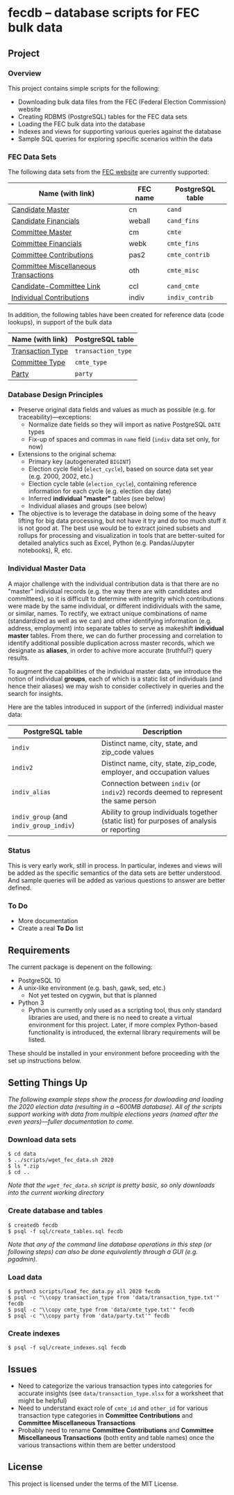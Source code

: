 # fecdb &ndash; database scripts for FEC bulk data #

## Project ##

### Overview ###

This project contains simple scripts for the following:

* Downloading bulk data files from the FEC (Federal Election Commission) website
* Creating RDBMS (PostgreSQL) tables for the FEC data sets
* Loading the FEC bulk data into the database
* Indexes and views for supporting various queries against the database
* Sample SQL queries for exploring specific scenarios within the data

### FEC Data Sets ###

The following data sets from the [FEC website][1] are currently supported:

| Name (with link) | FEC name | PostgreSQL table |
| --- | --- | --- |
| [Candidate Master][2] | cn | `cand` |
| [Candidate Financials][3] | weball | `cand_fins` |
| [Committee Master][4] | cm | `cmte` |
| [Committee Financials][5] | webk | `cmte_fins` |
| [Committee Contributions][6] | pas2 | `cmte_contrib` |
| [Committee Miscellaneous Transactions][7] | oth | `cmte_misc` |
| [Candidate-Committee Link][8] | ccl | `cand_cmte` |
| [Individual Contributions][9] | indiv | `indiv_contrib` |

In addition, the following tables have been created for reference data (code lookups), in support
of the bulk data

| Name (with link) | PostgreSQL table |
| --- | --- |
| [Transaction Type][10] | `transaction_type` |
| [Committee Type][11] | `cmte_type` |
| [Party][12] | `party` |

### Database Design Principles ###

* Preserve original data fields and values as much as possible (e.g. for traceability)&mdash;exceptions:
    * Normalize date fields so they will import as native PostgreSQL `DATE` types
    * Fix-up of spaces and commas in `name` field (`indiv` data set only, for now)
* Extensions to the original schema:
    * Primary key (autogenerated `BIGINT`)
    * Election cycle field (`elect_cycle`), based on source data set year (e.g. 2000, 2002, etc.)
    * Election cycle table (`election_cycle`), containing reference information for each cycle (e.g. election day date)
    * Inferred **individual "master"** tables (see below)
    * Individual aliases and groups (see below)
* The objective is to leverage the database in doing some of the heavy lifting for big data
  processing, but not have it try and do too much stuff it is not good at.  The best use would
  be to extract joined subsets and rollups for processing and visualization in tools that are
  better-suited for detailed analytics such as Excel, Python (e.g. Pandas/Jupyter notebooks),
  R, etc.

### Individual Master Data ###

A major challenge with the individual contribution data is that there are no "master" individual
records (e.g. the way there are with candidates and committees), so it is difficult to determine
with integrity which contributions were made by the same individual, or different indidividuals
with the same, or similar, names.  To rectify, we extract unique combinations of name (standardized
as well as we can) and other identifying information (e.g. address, employment) into separate tables
to serve as makeshift **individual master** tables.  From there, we can do further processing and
correlation to identify additional possible duplication across master records, which we designate
as **aliases**, in order to achive more accurate (truthful?) query results.

To augment the capabilities of the individual master data, we introduce the notion of individual
**groups**, each of which is a static list of individuals (and hence their aliases) we may wish
to consider collectively in queries and the search for insights.

Here are the tables introduced in support of the (inferred) individual master data:

| PostgreSQL table | Description |
| --- | --- |
| `indiv` | Distinct name, city, state, and zip_code values |
| `indiv2` | Distinct name, city, state, zip_code, employer, and occupation values |
| `indiv_alias` | Connection between `indiv` (or `indiv2`) records deemed to represent the same person |
| `indiv_group` (and `indiv_group_indiv`) | Ability to group individuals together (static list) for purposes of analysis or reporting |

### Status ###

This is very early work, still in process.  In particular, indexes and views will be added as the specific semantics
of the data sets are better understood.  And sample queries will be added as various questions to answer are better
defined.

### To Do ###

* More documentation
* Create a real **To Do** list

## Requirements ##

The current package is depenent on the following:

* PostgreSQL 10
* A unix-like environment (e.g. bash, gawk, sed, etc.)
    * Not yet tested on cygwin, but that is planned
* Python 3
    * Python is currently only used as a scripting tool, thus only standard libraries are used, and there
      is no need to create a virtual environment for this project.  Later, if more complex Python-based
      functionality is introduced, the external library requirements will be listed.

These should be installed in your environment before proceeding with the set up instructions below.

## Setting Things Up ##

*The following example steps show the process for dowloading and loading the 2020 election data (resulting in a ~600MB database).
All of the scripts support working with data from multiple elections years (named after the even years)&mdash;fuller documentation
to come.*

### Download data sets ###

    $ cd data
    $ ../scripts/wget_fec_data.sh 2020
    $ ls *.zip
    $ cd ..

*Note that the `wget_fec_data.sh` script is pretty basic, so only downloads into the current working directory*

### Create database and tables ###

    $ createdb fecdb
    $ psql -f sql/create_tables.sql fecdb

*Note that any of the command line database operations in this step (or following steps) can also be done equivalently
through a GUI (e.g. pgadmin).*

### Load data ###

    $ python3 scripts/load_fec_data.py all 2020 fecdb
    $ psql -c "\\copy transaction_type from 'data/transaction_type.txt'" fecdb
    $ psql -c "\\copy cmte_type from 'data/cmte_type.txt'" fecdb
    $ psql -c "\\copy party from 'data/party.txt'" fecdb

### Create indexes ###

    $ psql -f sql/create_indexes.sql fecdb

## Issues ##

* Need to categorize the various transaction types into categories for accurate insights (see
  `data/transaction_type.xlsx` for a worksheet that might be helpful)
* Need to understand exact role of `cmte_id` and `other_id` for various transaction type
  categories in **Committee Contributions** and **Committee Miscellaneous Transactions**
* Probably need to rename **Committee Contributions** and **Committee Miscellaneous Transactions**
  (both entity and table names) once the various transactions within them are better understood

## License ##

This project is licensed under the terms of the MIT License.

[1]:  https://www.fec.gov/data/browse-data/?tab=bulk-data
[2]:  https://www.fec.gov/campaign-finance-data/candidate-master-file-description/
[3]:  https://www.fec.gov/campaign-finance-data/all-candidates-file-description/
[4]:  https://www.fec.gov/campaign-finance-data/committee-master-file-description/
[5]:  https://www.fec.gov/campaign-finance-data/pac-and-party-summary-file-description/
[6]:  https://www.fec.gov/campaign-finance-data/contributions-committees-candidates-file-description/
[7]:  https://www.fec.gov/campaign-finance-data/any-transaction-one-committee-another-file-description/
[8]:  https://www.fec.gov/campaign-finance-data/candidate-committee-linkage-file-description/
[9]:  https://www.fec.gov/campaign-finance-data/contributions-individuals-file-description/
[10]: https://www.fec.gov/campaign-finance-data/transaction-type-code-descriptions/
[11]: https://www.fec.gov/campaign-finance-data/committee-type-code-descriptions/
[12]: https://www.fec.gov/campaign-finance-data/party-code-descriptions/

